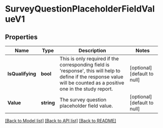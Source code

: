 # SurveyQuestionPlaceholderFieldValueV1

## Properties
Name | Type | Description | Notes
------------ | ------------- | ------------- | -------------
**IsQualifying** | **bool** | This is only required if the corresponding field is &#x27;response&#x27;, this will help to define if the response value will be counted as a positive one in the study report. | [optional] [default to null]
**Value** | **string** | The survey question placeholder field value. | [optional] [default to null]

[[Back to Model list]](../README.md#documentation-for-models) [[Back to API list]](../README.md#documentation-for-api-endpoints) [[Back to README]](../README.md)

